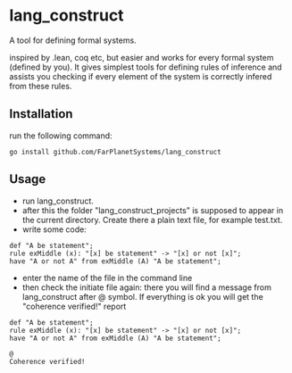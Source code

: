 # lang_construct

A tool for defining formal systems.

inspired by .lean, coq etc, but easier and works for every formal system (defined by you).
It gives simplest tools for defining rules of inference and assists you checking if every element of the system is correctly infered from these rules.

## Installation

run the following command:

```
go install github.com/FarPlanetSystems/lang_construct
```

## Usage

- run lang_construct.
- after this the folder "lang_construct_projects" is supposed to appear in the current directory. Create there a plain text file, for example test.txt.
- write some code:

```
def "A be statement";
rule exMiddle (x): "[x] be statement" -> "[x] or not [x]";
have "A or not A" from exMiddle (A) "A be statement";
```

- enter the name of the file in the command line
- then check the initiate file again: there you will find a message from lang_construct after @ symbol. If everything is ok you will get the "coherence verified!" report

```
def "A be statement";
rule exMiddle (x): "[x] be statement" -> "[x] or not [x]";
have "A or not A" from exMiddle (A) "A be statement";

@
Coherence verified!
```
